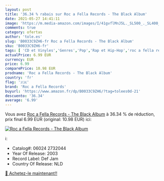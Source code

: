 ```yaml
---
layout: post
title: '36.34 % rabais sur Roc a Fella Records - The Black Album'
date: 2021-05-27 14:41:11
image: 'https://m.media-amazon.com/images/I/41gvflMnJ5L._SL500_._SL400_.jpg'
comments: true
category: ofertas
author: 'tole.es'
slug: 'B0033C9ZH6-fr Roc a Fella Records - The Black Album'
sku: 'B0033C9ZH6-fr'
tags: [ 'CD et Vinyles','Genres','Pop','Rap et Hip-Hop','roc a fella records', ]
actualPrice: 6.99 EUR
currency: EUR
price: 6.99
comparePrice: 10.98 EUR
prodname: 'Roc a Fella Records - The Black Album'
country: 'fr'
flag: '🇫🇷'
brand: 'Roc a Fella Records'
buyurl: 'https://www.amazon.fr/dp/B0033C9ZH6/?tag=tolees0d-21'
descuento: '36.34'
average: '6.99'
---
```


Vous avez [Roc a Fella Records - The Black Album](https://www.amazon.fr/dp/B0033C9ZH6/?tag=tolees0d-21)  à  36.34 % de réduction, prix final  6.99 EUR (original: 10.98 EUR) ici:

[![Roc a Fella Records - The Black Album](https://m.media-amazon.com/images/I/41gvflMnJ5L._SL500_._SL400_.jpg)](https://www.amazon.fr/dp/B0033C9ZH6/?tag=tolees0d-21)

ℹ️:

- Catalog#: 06024 2732044
- Year Of Release: 2003
- Record Label: Def Jam
- Country Of Release: NLD

[🛒 Achetez-le maintenant!!](https://www.amazon.fr/dp/B0033C9ZH6/?tag=tolees0d-21)
